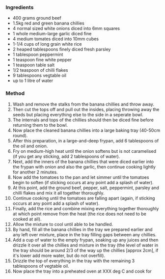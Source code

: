 ### Ingredients

* 400 grams ground beef
* 1.5kg red and green banana chillies
* 4 normal sized white onions diced into 6mm squares
* 1 whole medium-large garlic diced fine
* 4 medium tomates diced into 10mm cubes
* 1-1/4 cups of long grain white rice
* 2 heaped tablespoons finely diced fresh parsley
* 1 tablespoon peppermint
* 1 teaspoon fine white pepper
* 1 teaspoon table salt
* 1/2 teaspoon of chilli flakes
* 9 tablespoons vegtable oil
* up to 1 litre of water


### Method

1. Wash and remove the stalks from the banana chillies and throw away.
1. Then cut the tops off and pull out the insides, placing throwing away the seeds but placing everything else to the side in a seperate bowl.
1. The internals and tops of the chillies should then be diced fine before returning them to the bowl.
1. Now place the cleaned banana chillies into a large baking tray (40-50cm round).
1. After this preparation, in a large-and-deep frypan, add 6 tablespoons of the oil and onion.
1. Fry on medium-high heat until the onion softens but is not caramelised (if you get any sticking, add 2 tablespoons of water).
1. Next, add the inners of the banana chillies that were diced earlier into the frypan with onion and also the garlic, then continue cooking lightly for another 2 minutes.
1. Now add the tomatoes to the pan and let simmer until the tomatoes begin to soften (if sticking occurs at any point add a splash of water).
1. At this point, add the ground beef, pepper, salt, peppermint, parsley and chilli flakes and mix it all together thoroughly.
1. Continue cooking until the tomatoes are falling apart (again, if sticking occurs at any point add a splash of water).
1. Finally, add the rice and combine mixing everything together thoroughly at which point remove from the heat (the rice does not need to be cooked at all).
1. Allow the mixture to cool until able to be handled.
1. By hand, fill all the banana chillies in the tray we prepared earlier and any left over mixture, place in the tray filling gaps between any chillies.
1. Add a cup of water to the empty frypan, soaking up any juices and then drizzle it over all the chillies and mixture in the tray (the level of water in the tray should be around 2/3 of the way up the chillies [approx 2cm], if it's lower add more water, but do not overfill).
1. Drizzle the top of everything in the tray with the remaining 3 tablespoons of vegtable oil.
1. Now place the tray into a preheated oven at XXX deg C and cook for 
